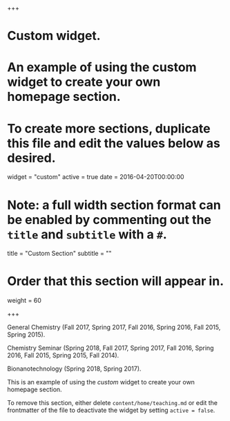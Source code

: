 +++
# Custom widget.
# An example of using the custom widget to create your own homepage section.
# To create more sections, duplicate this file and edit the values below as desired.
widget = "custom"
active = true
date = 2016-04-20T00:00:00

# Note: a full width section format can be enabled by commenting out the `title` and `subtitle` with a `#`.
title = "Custom Section"
subtitle = ""

# Order that this section will appear in.
weight = 60

+++

General Chemistry (Fall 2017, Spring 2017, Fall 2016, Spring 2016, Fall 2015, Spring 2015).

Chemistry Seminar (Spring 2018, Fall 2017, Spring 2017, Fall 2016, Spring 2016, Fall 2015, Spring
2015, Fall 2014).

Bionanotechnology (Spring 2018, Spring 2017).

This is an example of using the *custom* widget to create your own homepage section.

To remove this section, either delete `content/home/teaching.md` or edit the frontmatter of the file to deactivate the widget by setting `active = false`.
